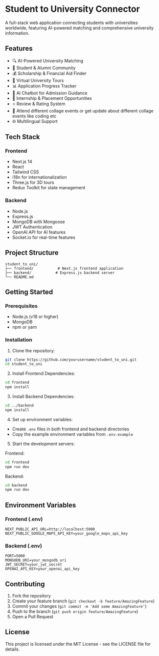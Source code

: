 # Student to University Connector

A full-stack web application connecting students with universities worldwide, featuring AI-powered matching and comprehensive university information.

## Features

- 🔍 AI-Powered University Matching
- 👥 Student & Alumni Community
- 💰 Scholarship & Financial Aid Finder
- 🏫 Virtual University Tours
- 📊 Application Progress Tracker
- 🤖 AI Chatbot for Admission Guidance
- 💼 Internship & Placement Opportunities
- ⭐ Review & Rating System
- 🏫 Attend different collage events or get update about different collage events like coding etc
- 🌐 Multilingual Support

## Tech Stack

### Frontend
- Next.js 14
- React
- Tailwind CSS
- i18n for internationalization
- Three.js for 3D tours
- Redux Toolkit for state management

### Backend
- Node.js
- Express.js
- MongoDB with Mongoose
- JWT Authentication
- OpenAI API for AI features
- Socket.io for real-time features

## Project Structure

```
student_to_uni/
├── frontend/           # Next.js frontend application
├── backend/           # Express.js backend server
└── README.md
```

## Getting Started

### Prerequisites
- Node.js (v18 or higher)
- MongoDB
- npm or yarn

### Installation

1. Clone the repository:
```bash
git clone https://github.com/yourusername/student_to_uni.git
cd student_to_uni
```

2. Install Frontend Dependencies:
```bash
cd frontend
npm install
```

3. Install Backend Dependencies:
```bash
cd ../backend
npm install
```

4. Set up environment variables:
- Create `.env` files in both frontend and backend directories
- Copy the example environment variables from `.env.example`

5. Start the development servers:

Frontend:
```bash
cd frontend
npm run dev
```

Backend:
```bash
cd backend
npm run dev
```

## Environment Variables

### Frontend (.env)
```
NEXT_PUBLIC_API_URL=http://localhost:5000
NEXT_PUBLIC_GOOGLE_MAPS_API_KEY=your_google_maps_api_key
```

### Backend (.env)
```
PORT=5000
MONGODB_URI=your_mongodb_uri
JWT_SECRET=your_jwt_secret
OPENAI_API_KEY=your_openai_api_key
```

## Contributing

1. Fork the repository
2. Create your feature branch (`git checkout -b feature/AmazingFeature`)
3. Commit your changes (`git commit -m 'Add some AmazingFeature'`)
4. Push to the branch (`git push origin feature/AmazingFeature`)
5. Open a Pull Request

## License

This project is licensed under the MIT License - see the LICENSE file for details. 